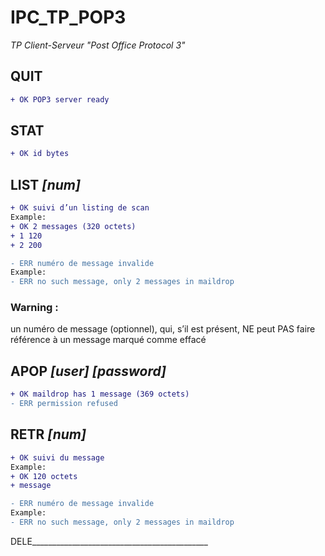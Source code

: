 # IPC_TP_POP3
_TP Client-Serveur "Post Office Protocol 3"_


## QUIT
```diff
+ OK POP3 server ready
```

## STAT
```diff
+ OK id bytes
```

## LIST _[num]_

```diff
+ OK suivi d’un listing de scan
Example:
+ OK 2 messages (320 octets) 
+ 1 120 
+ 2 200 

- ERR numéro de message invalide  
Example: 
- ERR no such message, only 2 messages in maildrop
```

  ### Warning : 
  un numéro de message (optionnel), qui, s’il est présent, NE peut PAS faire référence à un message marqué comme effacé


## APOP _[user]_ _[password]_
```diff
+ OK maildrop has 1 message (369 octets)
- ERR permission refused
```

## RETR _[num]_
```diff
+ OK suivi du message
Example:
+ OK 120 octets 
+ message

- ERR numéro de message invalide
Example: 
- ERR no such message, only 2 messages in maildrop
```

DELE____________________________________________
